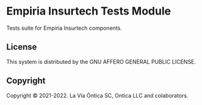 ﻿# Empiria Insurtech Tests Module

Tests suite for Empiria Insurtech components.

## License

This system is distributed by the GNU AFFERO GENERAL PUBLIC LICENSE.

## Copyright

Copyright © 2021-2022. La Vía Óntica SC, Ontica LLC and colaborators.
